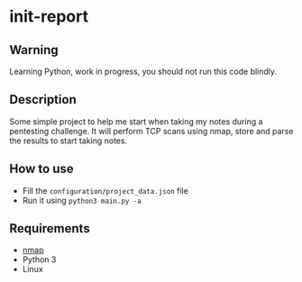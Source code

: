 # init-report

## Warning

Learning Python, work in progress, you should not run this code blindly.

## Description

Some simple project to help me start when taking my notes during a pentesting challenge. It will perform TCP scans
using nmap, store and parse the results to start taking notes.

## How to use

- Fill the `configuration/project_data.json` file
- Run it using `python3 main.py -a`

## Requirements

- [nmap](https://github.com/nmap/nmap)
- Python 3
- Linux